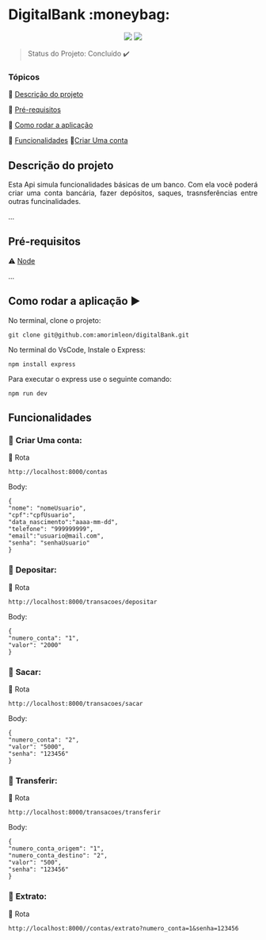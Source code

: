 <h1>DigitalBank :moneybag: </h1>
  
<p align="center">


  <img src="https://img.shields.io/badge/JavaScript-F7DF1E.svg?style=for-the-badge&logo=JavaScript&logoColor=black"/>
  <img src="https://img.shields.io/badge/Node.js-339933.svg?style=for-the-badge&logo=nodedotjs&logoColor=white"/>
</p>

> Status do Projeto: Concluído :heavy_check_mark: 

### Tópicos 

:small_blue_diamond: [Descrição do projeto](#descrição-do-projeto)

:small_blue_diamond: [Pré-requisitos](#pré-requisitos)

:small_blue_diamond: [Como rodar a aplicação](#como-rodar-a-aplicação-arrow_forward)

:small_blue_diamond: [Funcionalidades](#funcionalidades)
    :small_blue_diamond:[Criar Uma conta](#CriarConta)
## Descrição do projeto

<P align="justify">Esta Api simula funcionalidades básicas de um banco. Com ela você poderá criar uma conta bancária, fazer depósitos, saques, trasnsferências entre outras funcinalidades.</P>

...

## Pré-requisitos

:warning: [Node](https://nodejs.org/en/download/)

...

## Como rodar a aplicação :arrow_forward:

No terminal, clone o projeto: 

```
git clone git@github.com:amorimleon/digitalBank.git
```

No terminal do VsCode, Instale o Express:

```
npm install express
```

Para executar o express use o seguinte comando:
```
npm run dev
```
## Funcionalidades
### :pushpin: **Criar Uma conta:**

🔗 Rota
```
http://localhost:8000/contas
```
Body:
```
{
"nome": "nomeUsuario",
"cpf":"cpfUsuario",
"data_nascimento":"aaaa-mm-dd",
"telefone": "999999999",
"email":"usuario@mail.com",
"senha": "senhaUsuario"
}
```

### :pushpin: **Depositar:**

🔗 Rota
```
http://localhost:8000/transacoes/depositar
```
Body:
```
{
"numero_conta": "1", 
"valor": "2000"
}
```

### :pushpin: **Sacar:**

🔗 Rota
```
http://localhost:8000/transacoes/sacar
```
Body:
```
{
"numero_conta": "2",
"valor": "5000",
"senha": "123456"
}
```

### :pushpin: **Transferir:**

🔗 Rota
```
http://localhost:8000/transacoes/transferir
```
Body:
```
{ 
"numero_conta_origem": "1",
"numero_conta_destino": "2",
"valor": "500",
"senha": "123456"
}
```

### :pushpin: **Extrato:**

🔗 Rota
```
http://localhost:8000//contas/extrato?numero_conta=1&senha=123456
```
